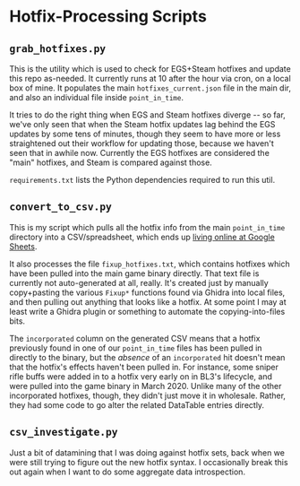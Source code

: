 # Hotfix-Processing Scripts

## `grab_hotfixes.py`

This is the utility which is used to check for EGS+Steam hotfixes and
update this repo as-needed.  It currently runs at 10 after the hour via
cron, on a local box of mine.  It populates the main
`hotfixes_current.json` file in the main dir, and also an individual file
inside `point_in_time`.

It tries to do the right thing when EGS and Steam hotfixes diverge -- so
far, we've only seen that when the Steam hotfix updates lag behind the EGS
updates by some tens of minutes, though they seem to have more or less
straightened out their workflow for updating those, because we haven't seen
that in awhile now.  Currently the EGS hotfixes are considered the "main"
hotfixes, and Steam is compared against those.

`requirements.txt` lists the Python dependencies required to run this util.

## `convert_to_csv.py`

This is my script which pulls all the hotfix info from the main
`point_in_time` directory into a CSV/spreadsheet, which ends up
[living online at Google Sheets](https://drive.google.com/open?id=1kfkC2hJs0hZSr12bvrQlY0GyEH4S_KAI_xIAqnGmKnQ).

It also processes the file `fixup_hotfixes.txt`, which contains hotfixes
which have been pulled into the main game binary directly.  That text file
is currently not auto-generated at all, really.  It's created just by
manually copy+pasting the various `Fixup*` functions found via Ghidra into
local files, and then pulling out anything that looks like a hotfix.  At
some point I may at least write a Ghidra plugin or something to automate
the copying-into-files bits.

The `incorporated` column on the generated CSV means that a hotfix
previously found in one of our `point_in_time` files has been pulled in
directly to the binary, but the *absence* of an `incorporated` hit doesn't
mean that the hotfix's effects haven't been pulled in.  For instance, some
sniper rifle buffs were added in to a hotfix very early on in BL3's
lifecycle, and were pulled into the game binary in March 2020.  Unlike many
of the other incorporated hotfixes, though, they didn't just move it in
wholesale.  Rather, they had some code to go alter the related DataTable
entries directly.

## `csv_investigate.py`

Just a bit of datamining that I was doing against hotfix sets, back when we
were still trying to figure out the new hotfix syntax.  I occasionally
break this out again when I want to do some aggregate data introspection.
